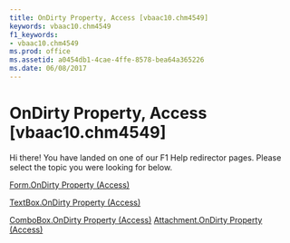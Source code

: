 ```yaml
---
title: OnDirty Property, Access [vbaac10.chm4549]
keywords: vbaac10.chm4549
f1_keywords:
- vbaac10.chm4549
ms.prod: office
ms.assetid: a0454db1-4cae-4ffe-8578-bea64a365226
ms.date: 06/08/2017
---
```



# OnDirty Property, Access [vbaac10.chm4549]

Hi there! You have landed on one of our F1 Help redirector pages. Please select the topic you were looking for below.

[Form.OnDirty Property (Access)](http://msdn.microsoft.com/library/e1b14d73-a5f6-a393-ea29-4b98cc7bfdd4%28Office.15%29.aspx)

[TextBox.OnDirty Property (Access)](http://msdn.microsoft.com/library/312418b3-29cf-0d53-d92f-aaca6ec192b3%28Office.15%29.aspx)

[ComboBox.OnDirty Property (Access)](http://msdn.microsoft.com/library/2ef8c314-65d2-a61d-70e1-c8f8c40d86a8%28Office.15%29.aspx)
[Attachment.OnDirty Property (Access)](http://msdn.microsoft.com/library/a3f0e108-3abe-23b2-6c7d-e528432fc3d9%28Office.15%29.aspx)

